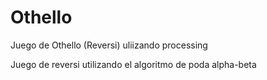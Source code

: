 # Othello
Juego de Othello (Reversi) uliizando processing

Juego de reversi utilizando el algoritmo de poda alpha-beta

